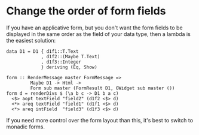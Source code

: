 # Change the order of form fields

If you have an applicative form, but you don't want the form fields to be displayed in the same order as the field of your data type, then a lambda is the easiest solution:

    data D1 = D1 { d1f1::T.Text
                 , d1f2::(Maybe T.Text)
                 , d1f3::Integer
                 } deriving (Eq, Show)
    
    form :: RenderMessage master FormMessage =>
             Maybe D1 -> Html ->
             Form sub master (FormResult D1, GWidget sub master ())    
    form d = renderDivs $ (\a b c -> D1 b a c)
      <$> aopt textField "field2" (d1f2 <$> d)
      <*> areq textField "field1" (d1f1 <$> d)
      <*> areq intField  "field3" (d1f3 <$> d)

If you need more control over the form layout than this, it's best to switch to monadic forms.